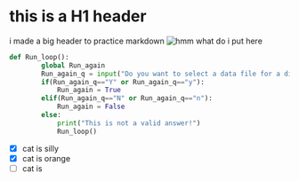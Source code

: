 # this is a H1 header

i made a big header to practice markdown
![hmm what do i put here](https://static.wikia.nocookie.net/silly-cat/images/9/9e/Gakster.png/revision/latest?cb=20231201192614)
```python
def Run_loop():
        global Run_again
        Run_again_q = input("Do you want to select a data file for a different date? (Y / N) ")
        if(Run_again_q=="Y" or Run_again_q=="y"):
            Run_again = True
        elif(Run_again_q=="N" or Run_again_q=="n"):
            Run_again = False
        else:
            print("This is not a valid answer!")
            Run_loop()
```
- [x] cat is silly
- [x] cat is orange
- [ ] cat is 
